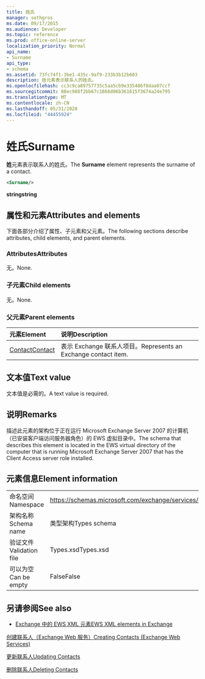 ```yaml
---
title: 姓氏
manager: sethgros
ms.date: 09/17/2015
ms.audience: Developer
ms.topic: reference
ms.prod: office-online-server
localization_priority: Normal
api_name:
- Surname
api_type:
- schema
ms.assetid: 73fc74f1-3be1-435c-9af9-233b3b12b603
description: 姓元素表示联系人的姓氏。
ms.openlocfilehash: cc3c9ca89757735c5aa5cb9e335486f8daa07ccf
ms.sourcegitcommit: 88ec988f2bb67c1866d06b361615f3674a24e795
ms.translationtype: MT
ms.contentlocale: zh-CN
ms.lasthandoff: 05/31/2020
ms.locfileid: "44455924"
---
```

# <a name="surname"></a><span data-ttu-id="28f1a-103">姓氏</span><span class="sxs-lookup"><span data-stu-id="28f1a-103">Surname</span></span>

<span data-ttu-id="28f1a-104">**姓**元素表示联系人的姓氏。</span><span class="sxs-lookup"><span data-stu-id="28f1a-104">The **Surname** element represents the surname of a contact.</span></span> 
  
```xml
<Surname/>
```

 <span data-ttu-id="28f1a-105">**string**</span><span class="sxs-lookup"><span data-stu-id="28f1a-105">**string**</span></span>
## <a name="attributes-and-elements"></a><span data-ttu-id="28f1a-106">属性和元素</span><span class="sxs-lookup"><span data-stu-id="28f1a-106">Attributes and elements</span></span>

<span data-ttu-id="28f1a-107">下面各部分介绍了属性、子元素和父元素。</span><span class="sxs-lookup"><span data-stu-id="28f1a-107">The following sections describe attributes, child elements, and parent elements.</span></span>
  
### <a name="attributes"></a><span data-ttu-id="28f1a-108">Attributes</span><span class="sxs-lookup"><span data-stu-id="28f1a-108">Attributes</span></span>

<span data-ttu-id="28f1a-109">无。</span><span class="sxs-lookup"><span data-stu-id="28f1a-109">None.</span></span>
  
### <a name="child-elements"></a><span data-ttu-id="28f1a-110">子元素</span><span class="sxs-lookup"><span data-stu-id="28f1a-110">Child elements</span></span>

<span data-ttu-id="28f1a-111">无。</span><span class="sxs-lookup"><span data-stu-id="28f1a-111">None.</span></span>
  
### <a name="parent-elements"></a><span data-ttu-id="28f1a-112">父元素</span><span class="sxs-lookup"><span data-stu-id="28f1a-112">Parent elements</span></span>

|<span data-ttu-id="28f1a-113">**元素**</span><span class="sxs-lookup"><span data-stu-id="28f1a-113">**Element**</span></span>|<span data-ttu-id="28f1a-114">**说明**</span><span class="sxs-lookup"><span data-stu-id="28f1a-114">**Description**</span></span>|
|:-----|:-----|
|[<span data-ttu-id="28f1a-115">Contact</span><span class="sxs-lookup"><span data-stu-id="28f1a-115">Contact</span></span>](contact.md) <br/> |<span data-ttu-id="28f1a-116">表示 Exchange 联系人项目。</span><span class="sxs-lookup"><span data-stu-id="28f1a-116">Represents an Exchange contact item.</span></span>  <br/> |
   
## <a name="text-value"></a><span data-ttu-id="28f1a-117">文本值</span><span class="sxs-lookup"><span data-stu-id="28f1a-117">Text value</span></span>

<span data-ttu-id="28f1a-118">文本值是必需的。</span><span class="sxs-lookup"><span data-stu-id="28f1a-118">A text value is required.</span></span>
  
## <a name="remarks"></a><span data-ttu-id="28f1a-119">说明</span><span class="sxs-lookup"><span data-stu-id="28f1a-119">Remarks</span></span>

<span data-ttu-id="28f1a-120">描述此元素的架构位于正在运行 Microsoft Exchange Server 2007 的计算机（已安装客户端访问服务器角色）的 EWS 虚拟目录中。</span><span class="sxs-lookup"><span data-stu-id="28f1a-120">The schema that describes this element is located in the EWS virtual directory of the computer that is running Microsoft Exchange Server 2007 that has the Client Access server role installed.</span></span>
  
## <a name="element-information"></a><span data-ttu-id="28f1a-121">元素信息</span><span class="sxs-lookup"><span data-stu-id="28f1a-121">Element information</span></span>

|||
|:-----|:-----|
|<span data-ttu-id="28f1a-122">命名空间</span><span class="sxs-lookup"><span data-stu-id="28f1a-122">Namespace</span></span>  <br/> |https://schemas.microsoft.com/exchange/services/2006/types  <br/> |
|<span data-ttu-id="28f1a-123">架构名称</span><span class="sxs-lookup"><span data-stu-id="28f1a-123">Schema name</span></span>  <br/> |<span data-ttu-id="28f1a-124">类型架构</span><span class="sxs-lookup"><span data-stu-id="28f1a-124">Types schema</span></span>  <br/> |
|<span data-ttu-id="28f1a-125">验证文件</span><span class="sxs-lookup"><span data-stu-id="28f1a-125">Validation file</span></span>  <br/> |<span data-ttu-id="28f1a-126">Types.xsd</span><span class="sxs-lookup"><span data-stu-id="28f1a-126">Types.xsd</span></span>  <br/> |
|<span data-ttu-id="28f1a-127">可以为空</span><span class="sxs-lookup"><span data-stu-id="28f1a-127">Can be empty</span></span>  <br/> |<span data-ttu-id="28f1a-128">False</span><span class="sxs-lookup"><span data-stu-id="28f1a-128">False</span></span>  <br/> |
   
## <a name="see-also"></a><span data-ttu-id="28f1a-129">另请参阅</span><span class="sxs-lookup"><span data-stu-id="28f1a-129">See also</span></span>



- [<span data-ttu-id="28f1a-130">Exchange 中的 EWS XML 元素</span><span class="sxs-lookup"><span data-stu-id="28f1a-130">EWS XML elements in Exchange</span></span>](ews-xml-elements-in-exchange.md)


[<span data-ttu-id="28f1a-131">创建联系人（Exchange Web 服务）</span><span class="sxs-lookup"><span data-stu-id="28f1a-131">Creating Contacts (Exchange Web Services)</span></span>](https://msdn.microsoft.com/library/4845917e-70d1-481c-bbd7-011ec6571789%28Office.15%29.aspx)
  
[<span data-ttu-id="28f1a-132">更新联系人</span><span class="sxs-lookup"><span data-stu-id="28f1a-132">Updating Contacts</span></span>](https://msdn.microsoft.com/library/9a865953-b94a-4229-b632-2dee433314be%28Office.15%29.aspx)
  
[<span data-ttu-id="28f1a-133">删除联系人</span><span class="sxs-lookup"><span data-stu-id="28f1a-133">Deleting Contacts</span></span>](https://msdn.microsoft.com/library/fcc3dc84-cd3e-455e-a1a7-ae6921c9b588%28Office.15%29.aspx)


